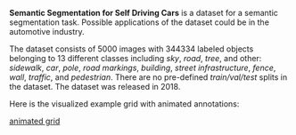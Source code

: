 **Semantic Segmentation for Self Driving Cars** is a dataset for a semantic segmentation task. Possible applications of the dataset could be in the automotive industry. 

The dataset consists of 5000 images with 344334 labeled objects belonging to 13 different classes including *sky*, *road*, *tree*, and other: *sidewalk*, *car*, *pole*, *road markings*, *building*, *street infrastructure*, *fence*, *wall*, *traffic*, and *pedestrian*. There are no pre-defined <i>train/val/test</i> splits in the dataset. The dataset was released in 2018.

Here is the visualized example grid with animated annotations:

[animated grid](https://github.com/dataset-ninja/self-driving-cars/raw/main/visualizations/horizontal_grid.webm)
